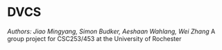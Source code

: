 # DVCS
*Authors: Jiao Mingyang, Simon Budker, Aeshaan Wahlang, Wei Zhang*
A group project for CSC253/453 at the University of Rochester
